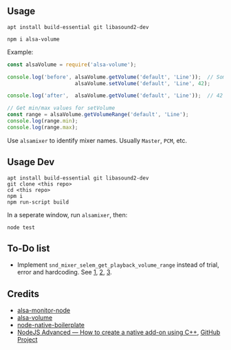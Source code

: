 
## Usage

    apt install build-essential git libasound2-dev
    
    npm i alsa-volume

Example:

```js
const alsaVolume = require('alsa-volume');

console.log('before', alsaVolume.getVolume('default', 'Line'));  // Some value
                      alsaVolume.setVolume('default', 'Line', 42);

console.log('after',  alsaVolume.getVolume('default', 'Line'));  // 42

// Get min/max values for setVolume
const range = alsaVolume.getVolumeRange('default', 'Line');
console.log(range.min);
console.log(range.max);
```

Use `alsamixer` to identify mixer names. Usually `Master`, `PCM`, etc.

## Usage Dev

    apt install build-essential git libasound2-dev
    git clone <this repo>
    cd <this repo>
    npm i
    npm run-script build

In a seperate window, run `alsamixer`, then:

    node test

## To-Do list

- Implement `snd_mixer_selem_get_playback_volume_range` instead of trial, error and hardcoding. See [1](https://stackoverflow.com/questions/56675099/how-to-change-volume-of-speaker-using-alsa-library), [2](https://www.alsa-project.org/alsa-doc/alsa-lib/group___simple_mixer.html#ga09557e90c11fbd37aeed30938338698b), [3](https://github.com/fcanas/node-native-boilerplate/blob/master/functions.cc).

## Credits

- [alsa-monitor-node](https://github.com/mlaurijsse/alsa-monitor-node)
- [alsa-volume](https://github.com/OpenDingux/alsa-volume)
- [node-native-boilerplate](https://github.com/fcanas/node-native-boilerplate)
- [NodeJS Advanced — How to create a native add-on using C++](https://medium.com/the-guild/nodejs-advanced-how-to-create-a-native-add-on-using-c-588b4f2248cc), [GitHub Project](https://github.com/DAB0mB/node-distance-addon)